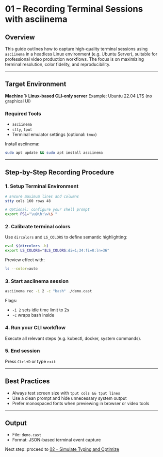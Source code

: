 # 01 – Recording Terminal Sessions with asciinema

## Overview

This guide outlines how to capture high-quality terminal sessions using `asciinema` in a headless Linux environment (e.g. Ubuntu Server), suitable for professional video production workflows. The focus is on maximizing terminal resolution, color fidelity, and reproducibility.

---

## Target Environment

**Machine 1: Linux-based CLI-only server**
Example: Ubuntu 22.04 LTS (no graphical UI)

### Required Tools

* `asciinema`
* `stty`, `tput`
* Terminal emulator settings (optional: `tmux`)

Install asciinema:

```bash
sudo apt update && sudo apt install asciinema
```

---

## Step-by-Step Recording Procedure

### 1. Setup Terminal Environment

```bash
# Ensure maximum lines and columns
stty cols 160 rows 48

# Optional: configure your shell prompt
export PS1="\u@\h:\w\$ "
```

### 2. Calibrate terminal colors

Use `dircolors` and `LS_COLORS` to define semantic highlighting:

```bash
eval $(dircolors -b)
export LS_COLORS="$LS_COLORS:di=1;34:fi=0:ln=36"
```

Preview effect with:

```bash
ls --color=auto
```

### 3. Start asciinema session

```bash
asciinema rec -i 2 -c "bash" ./demo.cast
```

Flags:

* `-i 2` sets idle time limit to 2s
* `-c` wraps bash inside

### 4. Run your CLI workflow

Execute all relevant steps (e.g. kubectl, docker, system commands).

### 5. End session

Press `Ctrl+D` or type `exit`

---

## Best Practices

* Always test screen size with `tput cols && tput lines`
* Use a clean prompt and hide unnecessary system output
* Prefer monospaced fonts when previewing in browser or video tools

---

## Output

* File: `demo.cast`
* Format: JSON-based terminal event capture

Next step: proceed to [02 – Simulate Typing and Optimize](./02-simulate-typing-and-optimize.md)
